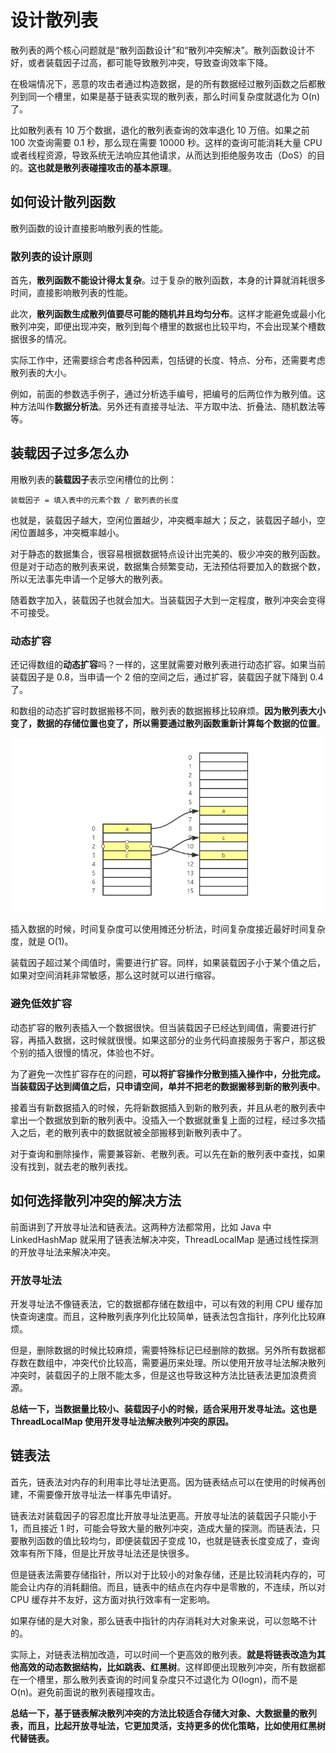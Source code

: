 # 设计散列表

散列表的两个核心问题就是“散列函数设计”和“散列冲突解决”。散列函数设计不好，或者装载因子过高，都可能导致散列冲突，导致查询效率下降。

在极端情况下，恶意的攻击者通过构造数据，是的所有数据经过散列函数之后都散列到同一个槽里，如果是基于链表实现的散列表，那么时间复杂度就退化为 O(n) 了。

比如散列表有 10 万个数据，退化的散列表查询的效率退化 10 万倍。如果之前 100 次查询需要 0.1 秒，那么现在需要 10000 秒。这样的查询可能消耗大量 CPU 或者线程资源，导致系统无法响应其他请求，从而达到拒绝服务攻击（DoS）的目的。**这也就是散列表碰撞攻击的基本原理**。

## 如何设计散列函数

散列函数的设计直接影响散列表的性能。

### 散列表的设计原则

首先，**散列函数不能设计得太复杂**。过于复杂的散列函数，本身的计算就消耗很多时间，直接影响散列表的性能。

此次，**散列函数生成散列值要尽可能的随机并且均匀分布**。这样才能避免或最小化散列冲突，即便出现冲突，散列到每个槽里的数据也比较平均，不会出现某个槽数据很多的情况。

实际工作中，还需要综合考虑各种因素，包括键的长度、特点、分布，还需要考虑散列表的大小。

例如，前面的参数选手例子，通过分析选手编号，把编号的后两位作为散列值。这种方法叫作**数据分析法**。另外还有直接寻址法、平方取中法、折叠法、随机数法等等。

## 装载因子过多怎么办

用散列表的**装载因子**表示空闲槽位的比例：

```
装载因子 = 填入表中的元素个数 / 散列表的长度
```

也就是，装载因子越大，空闲位置越少，冲突概率越大；反之，装载因子越小，空闲位置越多，冲突概率越小。

对于静态的数据集合，很容易根据数据特点设计出完美的、极少冲突的散列函数。但是对于动态的散列表来说，数据集合频繁变动，无法预估将要加入的数据个数，所以无法事先申请一个足够大的散列表。

随着数字加入，装载因子也就会加大。当装载因子大到一定程度，散列冲突会变得不可接受。

### 动态扩容

还记得数组的**动态扩容**吗？一样的，这里就需要对散列表进行动态扩容。如果当前装载因子是 0.8，当申请一个 2 倍的空间之后，通过扩容，装载因子就下降到 0.4 了。

和数组的动态扩容时数据搬移不同，散列表的数据搬移比较麻烦。**因为散列表大小变了，数据的存储位置也变了，所以需要通过散列函数重新计算每个数据的位置**。

![HashTable-dynamicCapacity](../../.vuepress/public/assets/dataStructure-HashTable-dynamicCapacity.png)

插入数据的时候，时间复杂度可以使用摊还分析法，时间复杂度接近最好时间复杂度，就是 O(1)。

装载因子超过某个阈值时，需要进行扩容。同样，如果装载因子小于某个值之后，如果对空间消耗非常敏感，那么这时就可以进行缩容。

### 避免低效扩容

动态扩容的散列表插入一个数据很快。但当装载因子已经达到阈值，需要进行扩容，再插入数据，这时候就很慢。如果这部分的业务代码直接服务于客户，那这极个别的插入很慢的情况，体验也不好。

为了避免一次性扩容存在的问题，**可以将扩容操作分散到插入操作中，分批完成。当装载因子达到阈值之后，只申请空间，单并不把老的数据搬移到新的散列表中**。

接着当有新数据插入的时候，先将新数据插入到新的散列表，并且从老的散列表中拿出一个数据放到新的散列表中。没插入一个数据就重复上面的过程，经过多次插入之后，老的散列表中的数据就被全部搬移到新散列表中了。

对于查询和删除操作，需要兼容新、老散列表。可以先在新的散列表中查找，如果没有找到，就去老的散列表找。

## 如何选择散列冲突的解决方法

前面讲到了开放寻址法和链表法。这两种方法都常用，比如 Java 中 LinkedHashMap 就采用了链表法解决冲突，ThreadLocalMap 是通过线性探测的开放寻址法来解决冲突。

### 开放寻址法

开发寻址法不像链表法，它的数据都存储在数组中，可以有效的利用 CPU 缓存加快查询速度。而且，这种散列表序列化比较简单，链表法包含指针，序列化比较麻烦。

但是，删除数据的时候比较麻烦，需要特殊标记已经删除的数据。另外所有数据都存数在数组中，冲突代价比较高，需要遍历来处理。所以使用开放寻址法解决散列冲突时，装载因子的上限不能太多，但是这也导致这种方法比链表法更加浪费资源。

**总结一下，当数据量比较小、装载因子小的时候，适合采用开发寻址法。这也是 ThreadLocalMap 使用开发寻址法解决散列冲突的原因。**

## 链表法

首先，链表法对内存的利用率比寻址法更高。因为链表结点可以在使用的时候再创建，不需要像开放寻址法一样事先申请好。

链表法对装载因子的容忍度比开放寻址法更高。开放寻址法的装载因子只能小于 1，而且接近 1 时，可能会导致大量的散列冲突，造成大量的探测。而链表法，只要散列函数的值比较均匀，即便装载因子变成 10，也就是链表长度变成了，查询效率有所下降，但是比开放寻址法还是快很多。

但是链表法需要存储指针，所以对于比较小的对象存储，还是比较消耗内存的，可能会让内存的消耗翻倍。而且，链表中的结点在内存中是零散的，不连续，所以对 CPU 缓存并不友好，这方面对执行效率有一定影响。

如果存储的是大对象，那么链表中指针的内存消耗对大对象来说，可以忽略不计的。

实际上，对链表法稍加改造，可以时间一个更高效的散列表。**就是将链表改造为其他高效的动态数据结构，比如跳表、红黑树**。这样即便出现散列冲突，所有数据都在一个槽里，那么散列表查询的时间复杂度只不过退化为 O(logn)，而不是 O(n)。避免前面说的散列表碰撞攻击。

**总结一下，基于链表解决散列冲突的方法比较适合存储大对象、大数据量的散列表，而且，比起开放寻址法，它更加灵活，支持更多的优化策略，比如使用红黑树代替链表。**
